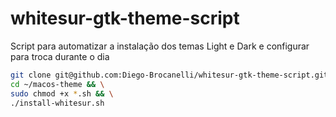 # whitesur-gtk-theme-script
Script para automatizar a instalação dos temas Light e Dark e configurar para troca durante o dia


```bash
git clone git@github.com:Diego-Brocanelli/whitesur-gtk-theme-script.git ~/macos-theme && \
cd ~/macos-theme && \
sudo chmod +x *.sh && \
./install-whitesur.sh
```
